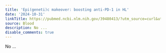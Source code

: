 ```yaml
---
title: 'Epi(geneti)c makeover: boosting anti-PD-1 in HL'
date: '2024-10-31'
linkTitle: https://pubmed.ncbi.nlm.nih.gov/39480413/?utm_source=curl&utm_medium=rss&utm_campaign=journals&utm_content=7603509&fc=None&ff=20241101195434&v=2.18.0.post9+e462414
source: Blood
description: No ...
disable_comments: true
---
```

No ...